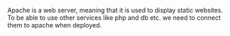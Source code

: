 Apache is a web server, meaning that it is used to display static websites. To be able to use other services like php and db etc. we need to connect them to apache when deployed.